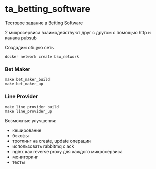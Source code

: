 # ta_betting_software

Тестовое задание в Betting Software

2 микросервиса взаимодействуют друг с другом с помощью http и канала pubsub

Создадим общую сеть

```
docker network create bsw_network
```

### Bet Maker
```
make bet_maker_build
make bet_maker_up
```

### Line Provider
```
make line_provider_build
make line_provider_up
```

Возможные улучшения:
- кеширование
- бэкофы
- тротлинг на create, update операции
- использовать rabbitmq с ack
- nginx как reverse proxy для каждого микросервиса
- мониторинг
- тесты
